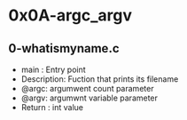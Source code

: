 # 0x0A-argc_argv
## 0-whatismyname.c
* main : Entry point
* Description: Fuction that prints its filename
* @argc: argumwent count parameter
* @argv: argumwnt variable parameter
* Return : int value

